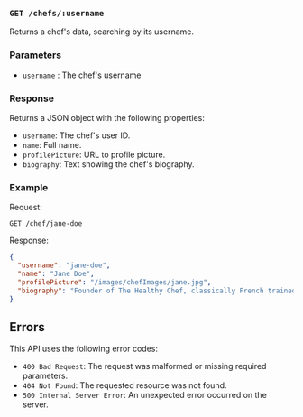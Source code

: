 ### `GET /chefs/:username`

Returns a chef's data, searching by its username.

### Parameters

- `username` : The chef's username

### Response

Returns a JSON object with the following properties:

- `username`: The chef's user ID.
- `name`: Full name.
- `profilePicture`: URL to profile picture.
- `biography`: Text showing the chef's biography.

### Example

Request:

```
GET /chef/jane-doe
```

Response:

```json
{
  "username": "jane-doe",
  "name": "Jane Doe",
  "profilePicture": "/images/chefImages/jane.jpg",
  "biography": "Founder of The Healthy Chef, classically French trained Teresa has a passion for Nutrition, Diet and all things healthy. She is an internationally acclaimed fitness trainer and combines her extensive knowledge of food, nutrition and excersize to promote her healthy philosophy. Teresa is the recipient of many awards including the Gold Medal at the Salon Cullinare. She writes for various food columns including the Herald Sun Food For Thought and works with world famous companies Blackmores, Vitamix and her sponsors BSc Body Science. Unique in her approach Teresa's philosophy on cooking extends to a complete mind and body experience ."
}
```

## Errors

This API uses the following error codes:

- `400 Bad Request`: The request was malformed or missing required parameters.
- `404 Not Found`: The requested resource was not found.
- `500 Internal Server Error`: An unexpected error occurred on the server.
